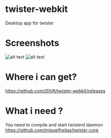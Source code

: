 twister-webkit
==============

Desktop app for twister

Screenshots
==============
![alt text](https://raw2.github.com/iShift/twister-webkit/master/screenshots/screenshot_1.png "Screenshot 1")
![alt text](https://raw2.github.com/iShift/twister-webkit/master/screenshots/screenshot_1.png "Screenshot 2")


Where i can get?
==============
https://github.com/iShift/twister-webkit/releases

What i need ?
==============
You need to compile and start twisterd daemon https://github.com/miguelfreitas/twister-core
